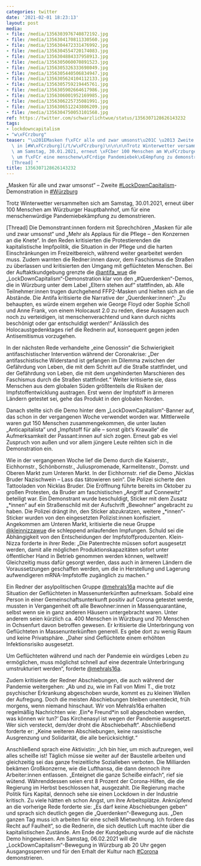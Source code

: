 ```yaml
---
categories: twitter
date: '2021-02-01 18:23:13'
layout: post
media:
- file: /media/1356303976740872192.jpg
- file: /media/1356304170811330560.jpg
- file: /media/1356304472331476992.jpg
- file: /media/1356304554720174083.jpg
- file: /media/1356304884337958913.jpg
- file: /media/1356305060070891523.jpg
- file: /media/1356305326333698049.jpg
- file: /media/1356305440506834947.jpg
- file: /media/1356305624104112133.jpg
- file: /media/1356305759219445761.jpg
- file: /media/1356305902664617986.jpg
- file: /media/1356306001952169985.jpg
- file: /media/1356306225735081991.jpg
- file: /media/1356306512243806209.jpg
- file: /media/1356304750053101568.jpg
ref: https://twitter.com/schwarzlichtwue/status/1356307128626143232
tags:
- lockdowncapitalism
- "w\xFCrzburg"
teaser: "\u201EMasken f\xFCr alle und zwar umsonst\u201C \u2013 Zweite [#LockDownCapitalism](/t/lockdowncapitalism)-Demonstration\
  \ in [#W\xFCrzburg](/t/w\xFCrzburg)\n\n\n\nTrotz Winterwetter versammelten sich\
  \ am Samstag, 30.01.2021, erneut \xFCber 100 Menschen am W\xFCrzburger Hauptbahnhof,\
  \ um f\xFCr eine menschenw\xFCrdige Pandemiebek\xE4mpfung zu demonstrieren. \n\n\
  [Thread] "
title: 1356307128626143232
---
```

„Masken für alle und zwar umsonst“ – Zweite [#LockDownCapitalism](/t/lockdowncapitalism)-Demonstration in [#Würzburg](/t/würzburg)



Trotz Winterwetter versammelten sich am Samstag, 30.01.2021, erneut über 100 Menschen am Würzburger Hauptbahnhof, um für eine menschenwürdige Pandemiebekämpfung zu demonstrieren. 

[Thread] 
Die Demonstrant:innen fordern mit Sprechchören „Masken für alle und zwar umsonst“ und „Mehr als Applaus für die Pflege – den Konzernen an die Knete“. In den Reden kritisierten die Protestierenden die kapitalistische Impfpolitik,  die Situation in der Pflege und die harten Einschränkungen im Freizeitbereich, während weiter gearbeitet werden muss. Zudem warnten die Redner:innen davor, dem Faschismus die Straßen zu überlassen und kritisierten den Umgang mit geflüchteten Menschen. 
Bei der Auftaktkundgebung grenzte die [@antifa_wue](https://twitter.com/antifa_wue) die „LockDownCapitalism“-Demonstration klar von den „#Querdenken“-Demos, die in Würzburg unter dem Label „Eltern stehen auf“ stattfinden, ab. Alle Teilnehmer:innen trugen durchgehend FFP2-Masken und hielten sich an die Abstände. 
Die Antifa kritisierte die Narrative der „Querdenker:innen“: „Zu behaupten, es würde einem ergehen wie George Floyd oder Sophie Scholl und Anne Frank, von einem Holocaust 2.0 zu reden, diese Aussagen auch noch zu verteidigen, ist menschenverachtend  und kann durch nichts beschönigt oder gar entschuldigt werden!“ Anlässlich des Holocaustgedenktages rief die Rednerin auf, konsequent gegen jeden Antisemitismus vorzugehen.



In der nächsten Rede verhandelte „eine Genossin“ die Schwierigkeit antifaschistischer Intervention  während der Coronakrise: „Der antifaschistische Widerstand ist gefangen im Dilemma zwischen der Gefährdung von Leben, die mit dem Schritt auf die Straße stattfindet, und der Gefährdung von Leben, die mit dem ungehinderten Marschieren des Faschismus durch die Straßen stattfindet.“ 
Weiter kritisierte sie, dass Menschen aus dem globalen Süden größtenteils die Risiken der Impfstoffentwicklung austragen. Erst wenn der Impfstoff in ärmeren Ländern getestet sei, gehe das Produkt in den globalen Norden. 



Danach stellte sich die Demo hinter dem
„LockDownCapitalism“-Banner auf, das schon in der vergangenen Woche verwendet worden war. Mittlerweile waren gut 150 Menschen zusammengekommen, die unter lauten „Anticapitalista“ und „Impfstoff für alle – sonst gibt’s Krawalle“ die Aufmerksamkeit der Passant:innen auf sich zogen.
Erneut gab es viel Zuspruch von außen und vor allem jüngere Leute reihten sich in die Demonstration ein. 



Wie in der vergangenen Woche lief die Demo durch die Kaiserstr., Eichhornstr., Schönbornstr., Juliuspromenade, Karmelitenstr., Domstr. und Oberen Markt zum Unteren Markt.
In der Eichhornstr. rief die Demo „Nicklas Bruder Nazischwein – Lass das tätowieren sein“. Die Polizei sicherte den Tattooladen von Nicklas Bruder. Die Eröffnung führte bereits im Oktober zu großen Protesten, da Bruder am faschistischen „Angriff auf Connewitz“ beteiligt war. 
Ein Demonstrant wurde beschuldigt, Sticker mit dem Zusatz „\*innen“ auf ein Straßenschild mit der Aufschrift „Bewohner“ angebracht zu haben. Die Polizei drängt ihn, den Sticker abzukratzen, weitere „\*innen“-Sticker wurden von den eingesetzten Polizist:innen konfisziert.
Angekommen am Unteren Markt, kritisierte die neue Gruppe [@kleinnizzawue](https://twitter.com/kleinnizzawue) die schleppend anlaufenden Impfungen. Schuld sei die Abhängigkeit von den Entscheidungen der Impfstoffproduzenten. Klein-Nizza forderte in ihrer Rede: „Die Patentrechte müssen sofort ausgesetzt werden, damit alle möglichen Produktionskapazitäten sofort unter öffentlicher Hand in Betrieb genommen werden können, weltweit! Gleichzeitig muss dafür gesorgt werden, dass auch in ärmeren Ländern die Voraussetzungen geschaffen werden, um die in Herstellung und Lagerung aufwendigeren mRNA-Impfstoffe zugänglich zu machen.“ 

Ein Redner der asylpolitischen Gruppe [@mehrals16a](https://twitter.com/mehrals16a)  machte auf die Situation der Geflüchteten in Massenunterkünften aufmerksam. Sobald eine Person in einer Gemeinschaftsunterkunft positiv auf Corona getestet werde, mussten in Vergangenheit oft alle Bewohner:innen in Massenquarantäne, selbst wenn sie in ganz anderen Häusern untergebracht waren. Unter anderem seien kürzlich ca. 400 Menschen in Würzburg und 70 Menschen in Ochsenfurt davon betroffen gewesen. Er kritisierte die Unterbringung von Geflüchteten in Massenunterkünften generell. Es gebe dort zu wenig Raum und keine Privatsphäre. „Daher sind Geflüchtete einem erhöhten Infektionsrisiko ausgesetzt.

Um Geflüchteten während und nach der Pandemie ein würdiges Leben zu ermöglichen, muss möglichst schnell auf eine dezentrale
Unterbringung umstrukturiert werden“, forderte [@mehrals16a](https://twitter.com/mehrals16a). 

Zudem kritisierte der Redner Abschiebungen, die auch während der Pandemie weitergehen: „Ab und zu, wie im Fall von Mimi T., die trotz psychischer Erkrankung abgeschoben wurde, kommt es zu kleinen Wellen der Aufregung.
Doch die meisten Abschiebungen bleiben unentdeckt, früh morgens, wenn niemand hinschaut. Wir von Mehrals16a erhalten regelmäßig Nachrichten wie: ‚Ein\*e Freund\*in soll abgeschoben werden, was können wir tun?‘ Das Kirchenasyl ist wegen der Pandemie ausgesetzt.
Wer sich versteckt, dem/der droht die Abschiebehaft“. Abschließend forderte er: „Keine weiteren Abschiebungen, keine rassistische Ausgrenzung und Solidarität, die alle berücksichtigt.“

Anschließend sprach eine Aktivistin: „Ich bin hier, um mich aufzuregen, weil alles scheiße ist!
Täglich müsse sie weiter auf der Baustelle arbeiten und gleichzeitig sei das ganze freizeitliche Sozialleben verboten. Die Milliarden bekämen Großkonzerne, wie die Lufthansa, die dann dennoch ihre Arbeiter:innen entlassen. „Enteignet die ganze Scheiße einfach“, rief sie wütend.
Währenddessen seien erst 8 Prozent der Corona-Hilfen, die die Regierung im Herbst beschlossen hat, ausgezahlt. Die Regierung mache Politik fürs Kapital, dennoch sehe sie einen Lockdown in der Industrie kritisch. Zu viele hätten eh schon Angst, um ihre Arbeitsplätze.
Anknüpfend an die vorherige Rede forderte sie: „Es darf keine Abschiebungen geben“ und sprach sich deutlich gegen die „Querdenken“-Bewegung aus. „Den ganzen Tag muss ich arbeiten für eine scheiß Mietwohnung. Ich fordere das Recht auf Faulheit“, so die Rednerin, die sich deutlich
Luft machte über die kapitalistischen Zustände. Am Ende der Kundgebung wurde auf die nächste Demo hingewiesen. Am Samstag, 06.02.2021 will die „LockDownCapitalism“-Bewegung in Würzburg ab 20 Uhr gegen Ausgangssperren und für den Erhalt der Kultur nach [#Corona](/t/corona) demonstrieren.